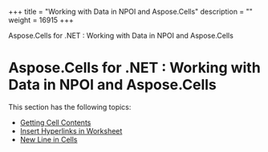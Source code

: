 +++
title = "Working with Data in NPOI and Aspose.Cells" 
description = "" 
weight = 16915 
+++

Aspose.Cells for .NET : Working with Data in NPOI and Aspose.Cells  

# Aspose.Cells for .NET : Working with Data in NPOI and Aspose.Cells


This section has the following topics:

*   [Getting Cell Contents](https://docs2.aspose.com/cells/net/plugins/asposecellsnetfornpoi/codecomparisonforcommonfeatureswithnpoi/workingwithdatainnpoiandasposecells/getting+cell+contents)
*   [Insert Hyperlinks in Worksheet](https://docs2.aspose.com/cells/net/plugins/asposecellsnetfornpoi/codecomparisonforcommonfeatureswithnpoi/workingwithdatainnpoiandasposecells/insert+hyperlinks+in+worksheet)
*   [New Line in Cells](https://docs2.aspose.com/cells/net/plugins/asposecellsnetfornpoi/codecomparisonforcommonfeatureswithnpoi/workingwithdatainnpoiandasposecells/new+line+in+cells)

